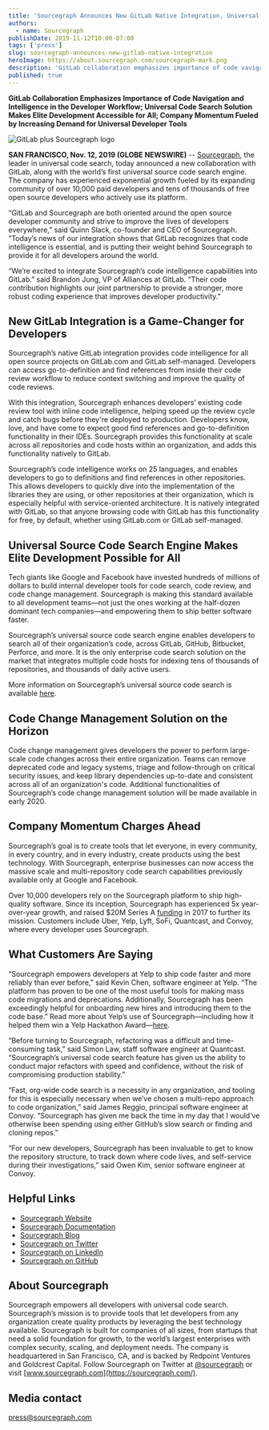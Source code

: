 ```yaml
---
title: 'Sourcegraph Announces New GitLab Native Integration, Universal Code Search Engine, and Amazing Company Momentum'
authors:
  - name: Sourcegraph
publishDate: 2019-11-12T10:00-07:00
tags: ['press']
slug: sourcegraph-announces-new-gitlab-native-integration
heroImage: https://about.sourcegraph.com/sourcegraph-mark.png
description: 'GitLab collaboration emphasizes importance of code vavigation and entelligence in the developer workflow, plus Universal Code Search solution makes elite development accessible for all; company momentum fueled by increasing demand for universal developer tools.'
published: true
---
```


**GitLab Collaboration Emphasizes Importance of Code Navigation and Intelligence in the Developer Workflow; Universal Code Search Solution Makes Elite Development Accessible for All; Company Momentum Fueled by Increasing Demand for Universal Developer Tools**

<p className="text-align-center">
  <img src="https://about.sourcegraph.com/blog/gitlab-integration-banner-dark.png" alt="GitLab plus Sourcegraph logo" />
</p>

**SAN FRANCISCO, Nov. 12, 2019 (GLOBE NEWSWIRE)** -- [Sourcegraph](https://about.sourcegraph.com/), the leader in universal code search, today announced a new collaboration with GitLab, along with the world’s first universal source code search engine. The company has experienced exponential growth fueled by its expanding community of over 10,000 paid developers and tens of thousands of free open source developers who actively use its platform.

“GitLab and Sourcegraph are both oriented around the open source developer community and strive to improve the lives of developers everywhere,” said Quinn Slack, co-founder and CEO of Sourcegraph. “Today’s news of our integration shows that GitLab recognizes that code intelligence is essential, and is putting their weight behind Sourcegraph to provide it for all developers around the world.

“We’re excited to integrate Sourcegraph’s code intelligence capabilities into GitLab.” said Brandon Jung, VP of Alliances at GitLab. “Their code contribution highlights our joint partnership to provide a stronger, more robust coding experience that improves developer productivity.”

## New GitLab Integration is a Game-Changer for Developers

Sourcegraph’s native GitLab integration provides code intelligence for all open source projects on GitLab.com and GitLab self-managed. Developers can access go-to-definition and find references from inside their code review workflow to reduce context switching and improve the quality of code reviews.

With this integration, Sourcegraph enhances developers’ existing code review tool with inline code intelligence, helping speed up the review cycle and catch bugs before they're deployed to production. Developers know, love, and have come to expect good find references and go-to-definition functionality in their IDEs. Sourcegraph provides this functionality at scale across all repositories and code hosts within an organization, and adds this functionality natively to GitLab.

Sourcegraph’s code intelligence works on 25 languages, and enables developers to go to definitions and find references in other repositories. This allows developers to quickly dive into the implementation of the libraries they are using, or other repositories at their organization, which is especially helpful with service-oriented architecture. It is natively integrated with GitLab, so that anyone browsing code with GitLab has this functionality for free, by default, whether using GitLab.com or GitLab self-managed.

## Universal Source Code Search Engine Makes Elite Development Possible for All

Tech giants like Google and Facebook have invested hundreds of millions of dollars to build internal developer tools for code search, code review, and code change management. Sourcegraph is making this standard available to all development teams—not just the ones working at the half-dozen dominant tech companies—and empowering them to ship better software faster.

Sourcegraph’s universal source code search engine enables developers to search all of their organization’s code, across GitLab, GitHub, Bitbucket, Perforce, and more. It is the only enterprise code search solution on the market that integrates multiple code hosts for indexing tens of thousands of repositories, and thousands of daily active users.

More information on Sourcegraph’s universal source code search is available [here](https://about.sourcegraph.com/product/code-search-navigation/#customers).

## Code Change Management Solution on the Horizon

Code change management gives developers the power to perform large-scale code changes across their entire organization. Teams can remove deprecated code and legacy systems, triage and follow-through on critical security issues, and keep library dependencies up-to-date and consistent across all of an organization's code. Additional functionalities of Sourcegraph’s code change management solution will be made available in early 2020.

## Company Momentum Charges Ahead

Sourcegraph’s goal is to create tools that let everyone, in every community, in every country, and in every industry, create products using the best technology. With Sourcegraph, enterprise businesses can now access the massive scale and multi-repository code search capabilities previously available only at Google and Facebook.

Over 10,000 developers rely on the Sourcegraph platform to ship high-quality software. Since its inception, Sourcegraph has experienced 5x year-over-year growth, and raised $20M Series A [funding](https://techcrunch.com/2017/10/06/sourcegraph-raises-20m-bring-more-live-collaboration-to-programming/) in 2017 to further its mission. Customers include Uber, Yelp, Lyft, SoFi, Quantcast, and Convoy, where every developer uses Sourcegraph.

## What Customers Are Saying

“Sourcegraph empowers developers at Yelp to ship code faster and more reliably than ever before,” said Kevin Chen, software engineer at Yelp. “The platform has proven to be one of the most useful tools for making mass code migrations and deprecations. Additionally, Sourcegraph has been exceedingly helpful for onboarding new hires and introducing them to the code base.” Read more about Yelp’s use of Sourcegraph—including how it helped them win a Yelp Hackathon Award—[here](https://engineeringblog.yelp.com/2019/11/winning-the-hackathon-with-sourcegraph.html).

“Before turning to Sourcegraph, refactoring was a difficult and time-consuming task,” said Simon Law, staff software engineer at Quantcast. “Sourcegraph’s universal code search feature has given us the ability to conduct major refactors with speed and confidence, without the risk of compromising production stability.”

“Fast, org-wide code search is a necessity in any organization, and tooling for this is especially necessary when we’ve chosen a multi-repo approach to code organization,” said James Reggio, principal software engineer at Convoy. “Sourcegraph has given me back the time in my day that I would’ve otherwise been spending using either GitHub’s slow search or finding and cloning repos.”

“For our new developers, Sourcegraph has been invaluable to get to know the repository structure, to track down where code lives, and self-service during their investigations,” said Owen Kim, senior software engineer at Convoy.

## Helpful Links

- [Sourcegraph Website](https://about.sourcegraph.com/)
- [Sourcegraph Documentation](https://docs.sourcegraph.com/)
- [Sourcegraph Blog](https://about.sourcegraph.com/blog/)
- [Sourcegraph on Twitter](https://twitter.com/sourcegraph)
- [Sourcegraph on LinkedIn](https://www.linkedin.com/company/sourcegraph/)
- [Sourcegraph on GitHub](https://github.com/sourcegraph)

## About Sourcegraph

Sourcegraph empowers all developers with universal code search. Sourcegraph’s mission is to provide tools that let developers from any organization create quality products by leveraging the best technology available. Sourcegraph is built for companies of all sizes, from startups that need a solid foundation for growth, to the world’s largest enterprises with complex security, scaling, and deployment needs. The company is headquartered in San Francisco, CA, and is backed by Redpoint Ventures and Goldcrest Capital. Follow Sourcegraph on Twitter at [@sourcegraph](https://twitter.com/sourcegraph) or visit [www.sourcegraph.com](https://sourcegraph.com/).

## Media contact

[press@sourcegraph.com](mailto:press@sourcegraph.com)
